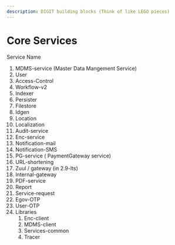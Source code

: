 ```yaml
---
description: DIGIT building blocks (Think of like LEGO pieces)
---
```


# Core Services



Service Name

1. MDMS-service (Master Data Mangement Service)&#x20;
2. User&#x20;
3. Access-Control&#x20;
4. Workflow-v2&#x20;
5. Indexer&#x20;
6. Persister&#x20;
7. Filestore&#x20;
8. Idgen&#x20;
9. Location&#x20;
10. Localization&#x20;
11. Audit-service&#x20;
12. Enc-service
13. Notification-mail&#x20;
14. Notification-SMS
15. PG-service ( PaymentGateway service)&#x20;
16. URL-shortening&#x20;
17. Zuul / gateway (in 2.9-lts)
18. Internal-gateway&#x20;
19. PDF-service&#x20;
20. Report&#x20;
21. Service-request&#x20;
22. Egov-OTP&#x20;
23. User-OTP&#x20;
24. Libraries&#x20;
    1. Enc-client&#x20;
    2. MDMS-client&#x20;
    3. Services-common&#x20;
    4. Tracer

